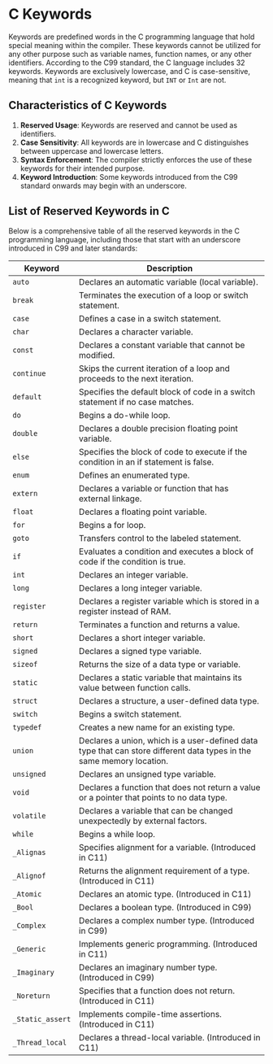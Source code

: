 # C Keywords

Keywords are predefined words in the C programming language that hold special meaning within the compiler.
These keywords cannot be utilized for any other purpose such as variable names, function names, or any other identifiers.
According to the C99 standard, the C language includes 32 keywords. Keywords are exclusively lowercase, and C is case-sensitive,
meaning that `int` is a recognized keyword, but `INT` or `Int` are not.

## Characteristics of C Keywords

1. **Reserved Usage**: Keywords are reserved and cannot be used as identifiers.
2. **Case Sensitivity**: All keywords are in lowercase and C distinguishes between uppercase and lowercase letters.
3. **Syntax Enforcement**: The compiler strictly enforces the use of these keywords for their intended purpose.
4. **Keyword Introduction**: Some keywords introduced from the C99 standard onwards may begin with an underscore.

## List of Reserved Keywords in C

Below is a comprehensive table of all the reserved keywords in the C programming language, including those that start with an underscore introduced in C99 and later standards:

| Keyword          | Description                                                                                                          |
| ---------------- | -------------------------------------------------------------------------------------------------------------------- |
| `auto`           | Declares an automatic variable (local variable).                                                                     |
| `break`          | Terminates the execution of a loop or switch statement.                                                              |
| `case`           | Defines a case in a switch statement.                                                                                |
| `char`           | Declares a character variable.                                                                                       |
| `const`          | Declares a constant variable that cannot be modified.                                                                |
| `continue`       | Skips the current iteration of a loop and proceeds to the next iteration.                                            |
| `default`        | Specifies the default block of code in a switch statement if no case matches.                                        |
| `do`             | Begins a do-while loop.                                                                                              |
| `double`         | Declares a double precision floating point variable.                                                                 |
| `else`           | Specifies the block of code to execute if the condition in an if statement is false.                                 |
| `enum`           | Defines an enumerated type.                                                                                          |
| `extern`         | Declares a variable or function that has external linkage.                                                           |
| `float`          | Declares a floating point variable.                                                                                  |
| `for`            | Begins a for loop.                                                                                                   |
| `goto`           | Transfers control to the labeled statement.                                                                          |
| `if`             | Evaluates a condition and executes a block of code if the condition is true.                                         |
| `int`            | Declares an integer variable.                                                                                        |
| `long`           | Declares a long integer variable.                                                                                    |
| `register`       | Declares a register variable which is stored in a register instead of RAM.                                           |
| `return`         | Terminates a function and returns a value.                                                                           |
| `short`          | Declares a short integer variable.                                                                                   |
| `signed`         | Declares a signed type variable.                                                                                     |
| `sizeof`         | Returns the size of a data type or variable.                                                                         |
| `static`         | Declares a static variable that maintains its value between function calls.                                          |
| `struct`         | Declares a structure, a user-defined data type.                                                                      |
| `switch`         | Begins a switch statement.                                                                                           |
| `typedef`        | Creates a new name for an existing type.                                                                             |
| `union`          | Declares a union, which is a user-defined data type that can store different data types in the same memory location. |
| `unsigned`       | Declares an unsigned type variable.                                                                                  |
| `void`           | Declares a function that does not return a value or a pointer that points to no data type.                           |
| `volatile`       | Declares a variable that can be changed unexpectedly by external factors.                                            |
| `while`          | Begins a while loop.                                                                                                 |
| `_Alignas`       | Specifies alignment for a variable. (Introduced in C11)                                                              |
| `_Alignof`       | Returns the alignment requirement of a type. (Introduced in C11)                                                     |
| `_Atomic`        | Declares an atomic type. (Introduced in C11)                                                                         |
| `_Bool`          | Declares a boolean type. (Introduced in C99)                                                                         |
| `_Complex`       | Declares a complex number type. (Introduced in C99)                                                                  |
| `_Generic`       | Implements generic programming. (Introduced in C11)                                                                  |
| `_Imaginary`     | Declares an imaginary number type. (Introduced in C99)                                                               |
| `_Noreturn`      | Specifies that a function does not return. (Introduced in C11)                                                       |
| `_Static_assert` | Implements compile-time assertions. (Introduced in C11)                                                              |
| `_Thread_local`  | Declares a thread-local variable. (Introduced in C11)                                                                |
